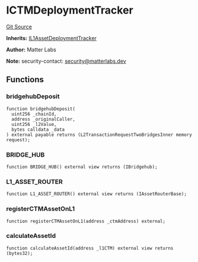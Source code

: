 # ICTMDeploymentTracker
[Git Source](https://github.com/matter-labs/zksync-contracts/blob/c6e73735b89a4b474234f6471e326125c9069f15/contracts/l1-contracts/bridgehub/ICTMDeploymentTracker.sol)

**Inherits:**
[IL1AssetDeploymentTracker](/contracts/l1-contracts/bridge/interfaces/IL1AssetDeploymentTracker.sol/interface.IL1AssetDeploymentTracker.md)

**Author:**
Matter Labs

**Note:**
security-contact: security@matterlabs.dev


## Functions
### bridgehubDeposit


```solidity
function bridgehubDeposit(
  uint256 _chainId,
  address _originalCaller,
  uint256 _l2Value,
  bytes calldata _data
) external payable returns (L2TransactionRequestTwoBridgesInner memory request);
```

### BRIDGE_HUB


```solidity
function BRIDGE_HUB() external view returns (IBridgehub);
```

### L1_ASSET_ROUTER


```solidity
function L1_ASSET_ROUTER() external view returns (IAssetRouterBase);
```

### registerCTMAssetOnL1


```solidity
function registerCTMAssetOnL1(address _ctmAddress) external;
```

### calculateAssetId


```solidity
function calculateAssetId(address _l1CTM) external view returns (bytes32);
```


